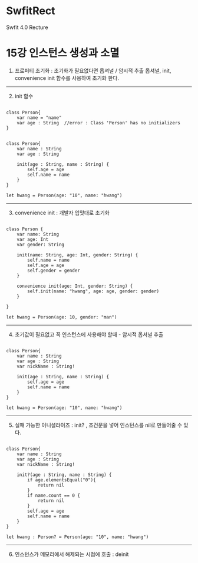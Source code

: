 # SwfitRect
Swfit 4.0 Recture

15강 인스턴스 생성과 소멸
===========
1. 프로퍼티 초기화 : 초기화가 필요없다면 옵셔널 / 암시적 추출 옵셔널, init, convenience init 함수를 사용하여 초기화 한다.
* * *
2. init 함수
<pre><code>
class Person{
    var name = "name"
    var age : String  //error : Class 'Person' has no initializers
}
</pre></code>

<pre><code>
class Person{
    var name : String
    var age : String
    
    init(age : String, name : String) {
        self.age = age
        self.name = name
    }
}

let hwang = Person(age: "10", name: "hwang")
</pre></code>
* * *
3. convenience init : 개발자 입맛대로 초기화
<pre><code>
class Person {
    var name: String
    var age: Int 
    var gender: String
    
    init(name: String, age: Int, gender: String) {   
        self.name = name
        self.age = age
        self.gender = gender
    }
    
    convenience init(age: Int, gender: String) {
        self.init(name: "hwang", age: age, gender: gender)
    }
    
}

let hwang = Person(age: 10, gender: "man")
</pre></code>
* * *
4. 초기값이 필요없고 꼭 인스턴스에 사용해야 할때 - 암시적 옵셔널 추출
<pre><code>
class Person{
    var name : String
    var age : String
    var nickName : String!
    
    init(age : String, name : String) {
        self.age = age
        self.name = name
    }
}

let hwang = Person(age: "10", name: "hwang")
</pre></code>
* * *
5. 실패 가능한 이니셜라이즈 : init? , 조건문을 넣어 인스턴스를 nil로 만들어줄 수 있다.
<pre><code>
class Person{
    var name : String
    var age : String
    var nickName : String!
    
    init?(age : String, name : String) {
        if age.elementsEqual("0"){
            return nil
        }
        if name.count == 0 {
            return nil
        }
        self.age = age
        self.name = name
    }
}

let hwang : Person? = Person(age: "10", name: "hwang")
</pre></code>
* * *
6. 인스턴스가 메모리에서 해제되는 시점에 호출 : deinit
